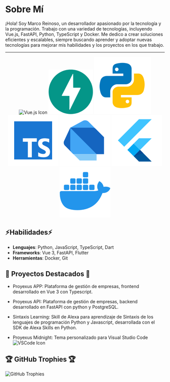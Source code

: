 # Sobre Mí

¡Hola! Soy Marco Reinoso, un desarrollador apasionado por la tecnología y la programación. Trabajo con una variedad de tecnologías, incluyendo Vue.js, FastAPI, Python, TypeScript y Docker. Me dedico a crear soluciones eficientes y escalables, siempre buscando aprender y adoptar nuevas tecnologías para mejorar mis habilidades y los proyectos en los que trabajo.

------------
<div align="center">
  <img src="https://img.icons8.com/?size=70&id=eETV3RNHVrWA" alt="Vue.js Icon"/>
  <img src="./svg/FastAPI.svg" alt="FastAPI Icon"/>
  <img src="./svg/Python.svg" alt="Python Icon"/>
  <img src="./svg/Typescript.svg" alt="TypeScript Icon"/>
  <img src="./svg/Dart.svg" alt="Dart Icon"/>
  <img src="./svg/Flutter.svg" alt="Flutter Icon"/>
  <img src="./svg/Docker.svg" alt="Docker Icon"/>
</div>

## ⚡Habilidades⚡

- **Lenguajes**: Python, JavaScript, TypeScript, Dart
- **Frameworks**: Vue 3, FastAPI, Flutter
- **Herramientas**: Docker, Git

## 🏅 Proyectos Destacados 🏅

- Proyexus APP: Plataforma de gestión de empresas, frontend desarrollado en Vue 3 con Typescript.

- Proyexus API: Plataforma de gestión de empresas, backend desarrollado en FastAPI con python y PostgreSQL.

- Sintaxis Learning: Skill de Alexa para aprendizaje de Sintaxis de los lenguajes de programación Python y Javascript, desarrollada con el SDK de Alexa Skills en Python.

- Proyexus Midnight: Tema personalizado para Visual Studio Code <img src="https://code.visualstudio.com/assets/favicon.ico" alt="VSCode Icon" width="15" height="15">

## 🏆 GitHub Trophies 🏆

![GitHub Trophies](https://github-profile-trophy.vercel.app/?username=MarcoReinoso19&theme=onedark&no-frame=true&no-bg=false&margin-w=4)
